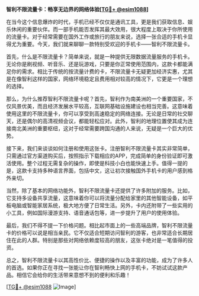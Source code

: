 **智利不限流量卡：畅享无边界的网络体验[[TG💪+ @esim1088](https://t.me/s/esim1088)]**

在当今这个信息爆炸的时代，手机已经不仅仅是通讯工具，更是我们获取信息、娱乐休闲的重要伙伴。而一部手机能否发挥其最大效用，很大程度上取决于你所使用的流量卡。对于经常需要在国外工作或旅行的朋友来说，选择一张合适的手机卡显得尤为重要。今天，我们就来聊聊一款特别受欢迎的手机卡——智利不限流量卡。

首先，什么是不限流量卡？简单来说，就是一种提供无限数据流量服务的手机卡。无论你是刷视频、听音乐、还是玩游戏，只要是你正常使用范围内，这款卡都能满足你的需求。相比于传统的按流量计费的卡，不限流量卡无疑更加经济实惠，尤其是在像智利这样的国家，网络环境稳定且费用相对较高的情况下，它更是一个理想的选择。

那么，为什么推荐智利不限流量卡呢？首先，智利作为南美洲的一个重要国家，不仅风景优美，而且经济发展水平较高，互联网基础设施建设也相当完善。这意味着使用这里的不限流量卡，你可以享受到高速稳定的网络连接。无论是日常的社交聊天，还是偶尔的高清视频会议，都能轻松应对。此外，智利的地理位置使其成为连接南北美洲的重要枢纽，这对于经常需要跨国沟通的人来说，无疑是一个巨大的优势。

接下来，我们来谈谈如何注册和使用这张卡。注册智利不限流量卡其实非常简单，只需通过官方渠道购买后，按照指示下载相应的APP，完成简单的身份验证即可激活使用。整个过程无需复杂的操作，即使是科技小白也能快速上手。值得一提的是，这款卡支持多种语言界面，包括中文，这让初次接触国外手机卡的用户感到格外亲切。

当然，除了基本的网络功能外，智利不限流量卡还提供了许多附加的服务。比如，它支持多设备共享流量，这意味着你可以将流量分配给家里的其他智能设备，如平板电脑或智能家居系统，极大地方便了日常生活。另外，卡内还附带了一些实用的小工具，例如国际漫游支持、语音通话包等，进一步提升了用户的使用体验。

最后，我们不得不提一下价格问题。相比起市面上的一些高端品牌，智利不限流量卡的价格可以说是相当亲民。它不仅适合短期访问智利的游客，也非常适合长期居住在此的人群。特别是那些对网络依赖度较高的朋友，这张卡绝对是一笔值得的投资。

总之，智利不限流量卡以其高性价比、便捷的操作以及丰富的功能，成为了许多人的首选。如果你正在寻找一张能让你在智利畅快上网的手机卡，不妨试试这款产品。相信它会给你的生活带来意想不到的便利和乐趣！

[[TG💪+ @esim1088](https://t.me/s/esim1088) ![Image](https://i.postimg.cc/4NQfJmqS/Snipaste-2025-05-13-00-14-12.png)]